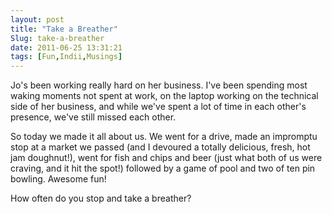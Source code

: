 ```yaml
---
layout: post
title: "Take a Breather"
Slug: take-a-breather
date: 2011-06-25 13:31:21
tags: [Fun,Indii,Musings]
---
```

Jo's been working really hard on her business. I've been spending most waking moments not spent at work, on the laptop working on the technical side of her business, and while we've spent a lot of time in each other's presence, we've still missed each other.

So today we made it all about us. We went for a drive, made an impromptu stop at a market we passed (and I devoured a totally delicious, fresh, hot jam doughnut!), went for fish and chips and beer (just what both of us were craving, and it hit the spot!) followed by a game of pool and two of ten pin bowling. Awesome fun!

How often do you stop and take a breather?
